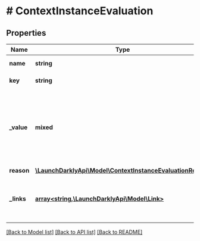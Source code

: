 # # ContextInstanceEvaluation

## Properties

Name | Type | Description | Notes
------------ | ------------- | ------------- | -------------
**name** | **string** | Name of the flag. |
**key** | **string** | Key of the flag. |
**_value** | **mixed** | The value of the flag variation that the context receives. If there is no defined default rule, this is null. |
**reason** | [**\LaunchDarklyApi\Model\ContextInstanceEvaluationReason**](ContextInstanceEvaluationReason.md) |  | [optional]
**_links** | [**array<string,\LaunchDarklyApi\Model\Link>**](Link.md) | The location and content type of related resources |

[[Back to Model list]](../../README.md#models) [[Back to API list]](../../README.md#endpoints) [[Back to README]](../../README.md)
